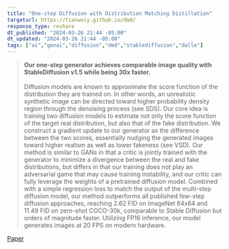 ```yaml
---
title: "One-step Diffusion with Distribution Matching Distillation"
targeturl: https://tianweiy.github.io/dmd/
response_type: reshare
dt_published: "2024-03-26 21:44 -05:00"
dt_updated: "2024-03-26 21:44 -05:00"
tags: ["ai","genai","diffusion","dmd","stablediffusion","dalle"]
---
```


> **Our one-step generator achieves comparable image quality with StableDiffusion v1.5 while being 30x faster.**  
> <br>
> Diffusion models are known to approximate the score function of the distribution they are trained on. In other words, an unrealistic synthetic image can be directed toward higher probability density region through the denoising process (see SDS). Our core idea is training two diffusion models to estimate not only the score function of the target real distribution, but also that of the fake distribution. We construct a gradient update to our generator as the difference between the two scores, essentially nudging the generated images toward higher realism as well as lower fakeness (see VSD). Our method is similar to GANs in that a critic is jointly trained with the generator to minimize a divergence between the real and fake distributions, but differs in that our training does not play an adversarial game that may cause training instability, and our critic can fully leverage the weights of a pretrained diffusion model. Combined with a simple regression loss to match the output of the multi-step diffusion model, our method outperforms all published few-step diffusion approaches, reaching 2.62 FID on ImageNet 64x64 and 11.49 FID on zero-shot COCO-30k, comparable to Stable Diffusion but orders of magnitude faster. Utilizing FP16 inference, our model generates images at 20 FPS on modern hardware. 

[Paper](https://arxiv.org/abs/2311.18828)